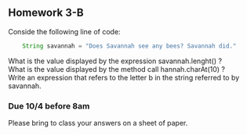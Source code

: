 ## Homework 3-B

Conside the following line of code:  

```java
    String savannah = "Does Savannah see any bees? Savannah did."
```

What is the value displayed by the expression savannah.lenght() ?  
What is the value displayed by the method call hannah.charAt(10) ?  
Write an expression that refers to the letter b in the string referred to by savannah.  


### Due 10/4 before 8am

Please bring to class your answers on a sheet of paper.  
